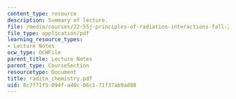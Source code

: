 ```yaml
---
content_type: resource
description: Summary of lecture.
file: /media/courses/22-55j-principles-of-radiation-interactions-fall-2004/8c7f71f5094fa48c06c171f37ab9ad08_raditn_chemistry.pdf
file_type: application/pdf
learning_resource_types:
- Lecture Notes
ocw_type: OCWFile
parent_title: Lecture Notes
parent_type: CourseSection
resourcetype: Document
title: raditn_chemistry.pdf
uid: 8c7f71f5-094f-a48c-06c1-71f37ab9ad08
---
```

